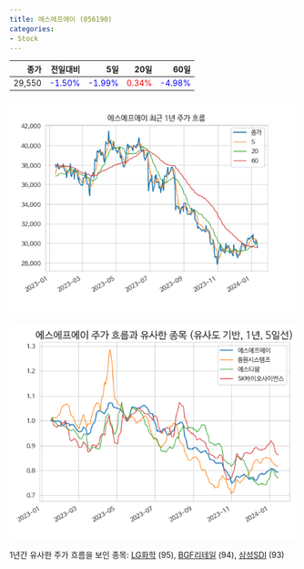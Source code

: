```yaml
---
title: 에스에프에이 (056190)
categories:
- Stock
---
```


|종가|전일대비|5일|20일|60일|
|---:|-------:|--:|---:|---:|
|29,550|<span style="color: blue">-1.50%</span>|<span style="color: blue">-1.99%</span>|<span style="color: red">0.34%</span>|<span style="color: blue">-4.98%</span>|


<!-- more -->

![056190](/assets/images/stock/056190.png)

![056190](/assets/images/stock/056190_sim.png)

1년간 유사한 주가 흐름을 보인 종목:
[LG화학](/stock/051910/) (95),
[BGF리테일](/stock/282330/) (94),
[삼성SDI](/stock/006400/) (93)